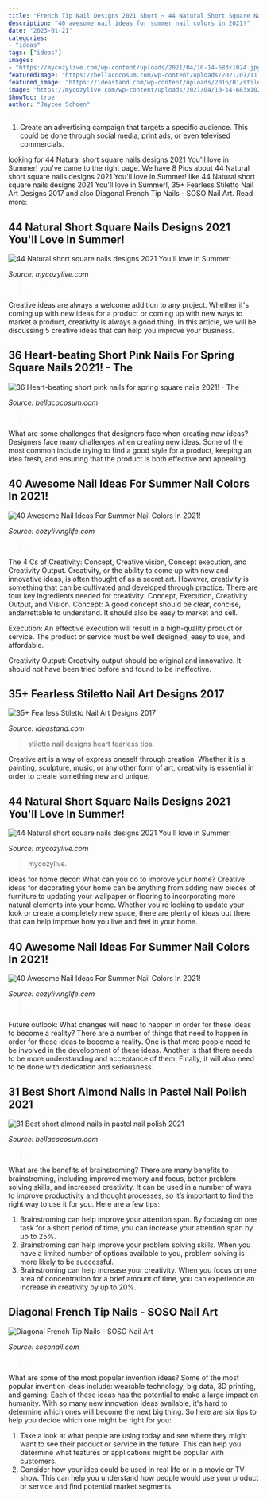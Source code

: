 ```yaml
---
title: "French Tip Nail Designs 2021 Short ~ 44 Natural Short Square Nails Designs 2021 You&#039;ll Love In Summer!"
description: "40 awesome nail ideas for summer nail colors in 2021!"
date: "2023-01-21"
categories:
- "ideas"
tags: ["ideas"]
images:
- "https://mycozylive.com/wp-content/uploads/2021/04/10-14-683x1024.jpg"
featuredImage: "https://bellacocosum.com/wp-content/uploads/2021/07/11.jpg"
featured_image: "https://ideastand.com/wp-content/uploads/2016/01/stiletto-nail-designs/28-stiletto-nail-designs.jpg"
image: "https://mycozylive.com/wp-content/uploads/2021/04/10-14-683x1024.jpg"
ShowToc: true
author: "Jaycee Schoen"
---
```



1. Create an advertising campaign that targets a specific audience. This could be done through social media, print ads, or even televised commercials.

	

		
looking for 44 Natural short square nails designs 2021 You&#039;ll love in Summer! you've came to the right page. We have 8 Pics about 44 Natural short square nails designs 2021 You&#039;ll love in Summer! like 44 Natural short square nails designs 2021 You&#039;ll love in Summer!, 35+ Fearless Stiletto Nail Art Designs 2017 and also Diagonal French Tip Nails - SOSO Nail Art. Read more:
		
    
## 44 Natural Short Square Nails Designs 2021 You&#039;ll Love In Summer!

<img loading=lazy src="https://mycozylive.com/wp-content/uploads/2021/04/10-14-683x1024.jpg" onerror="this.onerror=null;this.src='https://tse3.mm.bing.net/th?id=OIP.0Y8uUB5zbBgFa7io6cKKBQHaLG&amp;pid=15.1';" alt="44 Natural short square nails designs 2021 You&#039;ll love in Summer!">

_Source: mycozylive.com_

>. 

	

Creative ideas are always a welcome addition to any project. Whether it's coming up with new ideas for a product or coming up with new ways to market a product, creativity is always a good thing. In this article, we will be discussing 5 creative ideas that can help you improve your business.

    
## 36 Heart-beating Short Pink Nails For Spring Square Nails 2021! - The

<img loading=lazy src="https://bellacocosum.com/wp-content/uploads/2021/03/28-3.jpg" onerror="this.onerror=null;this.src='https://tse1.mm.bing.net/th?id=OIP.GQdHKpExq--sObjaOOk6dQHaKJ&amp;pid=15.1';" alt="36 Heart-beating short pink nails for spring square nails 2021! - The">

_Source: bellacocosum.com_

>. 

	

What are some challenges that designers face when creating new ideas?
Designers face many challenges when creating new ideas. Some of the most common include trying to find a good style for a product, keeping an idea fresh, and ensuring that the product is both effective and appealing.

    
## 40 Awesome Nail Ideas For Summer Nail Colors In 2021!

<img loading=lazy src="https://cozylivinglife.com/wp-content/uploads/2021/05/7-2.jpg" onerror="this.onerror=null;this.src='https://tse2.mm.bing.net/th?id=OIP.IHZM-9TnvknLfhMSd94zuAHaLH&amp;pid=15.1';" alt="40 Awesome Nail Ideas For Summer Nail Colors In 2021!">

_Source: cozylivinglife.com_

>. 

	

The 4 Cs of Creativity: Concept, Creative vision, Concept execution, and Creativity Output.
Creativity, or the ability to come up with new and innovative ideas, is often thought of as a secret art. However, creativity is something that can be cultivated and developed through practice. There are four key ingredients needed for creativity: Concept, Execution, Creativity Output, and Vision.
Concept: A good concept should be clear, concise, andarrettable to understand. It should also be easy to market and sell.

Execution: An effective execution will result in a high-quality product or service. The product or service must be well designed, easy to use, and affordable.

Creativity Output: Creativity output should be original and innovative. It should not have been tried before and found to be ineffective.

    
## 35+ Fearless Stiletto Nail Art Designs 2017

<img loading=lazy src="https://ideastand.com/wp-content/uploads/2016/01/stiletto-nail-designs/28-stiletto-nail-designs.jpg" onerror="this.onerror=null;this.src='https://tse2.mm.bing.net/th?id=OIP.bpt03MyxmbFyKPlN447PGwHaJ4&amp;pid=15.1';" alt="35+ Fearless Stiletto Nail Art Designs 2017">

_Source: ideastand.com_

>stiletto nail designs heart fearless tips. 

	

Creative art is a way of express oneself through creation. Whether it is a painting, sculpture, music, or any other form of art, creativity is essential in order to create something new and unique.

    
## 44 Natural Short Square Nails Designs 2021 You&#039;ll Love In Summer!

<img loading=lazy src="https://mycozylive.com/wp-content/uploads/2021/04/4-14-683x1024.jpg" onerror="this.onerror=null;this.src='https://tse1.mm.bing.net/th?id=OIP.IZ6UKRMgyWlOo2yrd6A33gHaLG&amp;pid=15.1';" alt="44 Natural short square nails designs 2021 You&#039;ll love in Summer!">

_Source: mycozylive.com_

>mycozylive. 

	

Ideas for home decor: What can you do to improve your home?
Creative ideas for decorating your home can be anything from adding new pieces of furniture to updating your wallpaper or flooring to incorporating more natural elements into your home. Whether you're looking to update your look or create a completely new space, there are plenty of ideas out there that can help improve how you live and feel in your home.

    
## 40 Awesome Nail Ideas For Summer Nail Colors In 2021!

<img loading=lazy src="https://cozylivinglife.com/wp-content/uploads/2021/05/25-2-768x1152.jpg" onerror="this.onerror=null;this.src='https://tse1.mm.bing.net/th?id=OIP.5XrsSYrPTfXgjxiVBpsZaAHaLH&amp;pid=15.1';" alt="40 Awesome Nail Ideas For Summer Nail Colors In 2021!">

_Source: cozylivinglife.com_

>. 

	

Future outlook: What changes will need to happen in order for these ideas to become a reality?
There are a number of things that need to happen in order for these ideas to become a reality. One is that more people need to be involved in the development of these ideas. Another is that there needs to be more understanding and acceptance of them. Finally, it will also need to be done with dedication and seriousness.

    
## 31 Best Short Almond Nails In Pastel Nail Polish 2021

<img loading=lazy src="https://bellacocosum.com/wp-content/uploads/2021/07/11.jpg" onerror="this.onerror=null;this.src='https://tse4.mm.bing.net/th?id=OIP.snTjrFCoKYWDeZh_5rkNrAHaLH&amp;pid=15.1';" alt="31 Best short almond nails in pastel nail polish 2021">

_Source: bellacocosum.com_

>. 

	

What are the benefits of brainstroming?
There are many benefits to brainstroming, including improved memory and focus, better problem solving skills, and increased creativity. It can be used in a number of ways to improve productivity and thought processes, so it’s important to find the right way to use it for you. Here are a few tips: 
1. Brainstroming can help improve your attention span. By focusing on one task for a short period of time, you can increase your attention span by up to 25%. 
2. Brainstroming can help improve your problem solving skills. When you have a limited number of options available to you, problem solving is more likely to be successful. 
3. Brainstroming can help increase your creativity. When you focus on one area of concentration for a brief amount of time, you can experience an increase in creativity by up to 20%.

    
## Diagonal French Tip Nails - SOSO Nail Art

<img loading=lazy src="https://img.sosonail.com/images/nail-art-ideas-156.jpg" onerror="this.onerror=null;this.src='https://tse3.mm.bing.net/th?id=OIP.12m784i_t8oDR-xVloPj1AHaJ3&amp;pid=15.1';" alt="Diagonal French Tip Nails - SOSO Nail Art">

_Source: sosonail.com_

>. 

	

What are some of the most popular invention ideas?
Some of the most popular invention ideas include: wearable technology, big data, 3D printing, and gaming. Each of these ideas has the potential to make a large impact on humanity. With so many new innovation ideas available, it's hard to determine which ones will become the next big thing. So here are six tips to help you decide which one might be right for you: 
1) Take a look at what people are using today and see where they might want to see their product or service in the future. This can help you determine what features or applications might be popular with customers. 
2) Consider how your idea could be used in real life or in a movie or TV show. This can help you understand how people would use your product or service and find potential market segments.

